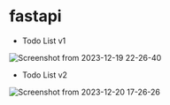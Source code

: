 # fastapi

- Todo List v1

![Screenshot from 2023-12-19 22-26-40](https://github.com/dev-madhurendra/fastapi/assets/68775519/6a406dd0-8a31-468d-93e1-b6155ef4074a)

- Todo List v2
  
![Screenshot from 2023-12-20 17-26-26](https://github.com/dev-madhurendra/fastapi/assets/68775519/619b0525-3fbe-4ad1-8771-effad71ad208)

